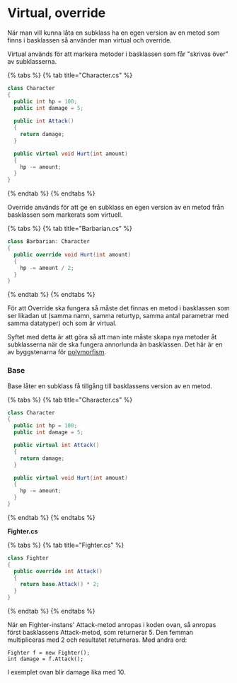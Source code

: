 # Virtual, override

När man vill kunna låta en subklass ha en egen version av en metod som finns i basklassen så använder man virtual och override.

Virtual används för att markera metoder i basklassen som får "skrivas över" av subklasserna.

{% tabs %}
{% tab title="Character.cs" %}
```csharp
class Character
{
  public int hp = 100;
  public int damage = 5;
  
  public int Attack()
  {
    return damage;
  }

  public virtual void Hurt(int amount)
  {
    hp -= amount;
  }
}
```
{% endtab %}
{% endtabs %}

Override används för att ge en subklass en egen version av en metod från basklassen som markerats som virtuell.

{% tabs %}
{% tab title="Barbarian.cs" %}
```csharp
class Barbarian: Character
{
  public override void Hurt(int amount)
  {
    hp -= amount / 2;
  }
}
```
{% endtab %}
{% endtabs %}

För att Override ska fungera så måste det finnas en metod i basklassen som ser likadan ut (samma namn, samma returtyp, samma antal parametrar med samma datatyper) och som är virtual.

Syftet med detta är att göra så att man inte måste skapa nya metoder åt subklasserna när de ska fungera annorlunda än basklassen. Det här är en av byggstenarna för [polymorfism](https://sites.google.com/view/csharp-referens/klasser-och-objektorientering/polymorfism?authuser=0).

### Base <a href="h.p_gkwodfcvlsmn" id="h.p_gkwodfcvlsmn"></a>

Base låter en subklass få tillgång till basklassens version av en metod.

{% tabs %}
{% tab title="Character.cs" %}
```csharp
class Character
{
  public int hp = 100;
  public int damage = 5;

  public virtual int Attack()
  {
    return damage;
  }

  public virtual void Hurt(int amount)
  {
    hp -= amount;
  }
}
```
{% endtab %}
{% endtabs %}

**Fighter.cs**

{% tabs %}
{% tab title="Fighter.cs" %}
```csharp
class Fighter
{
  public override int Attack()
  {
    return base.Attack() * 2;
  }
}
```
{% endtab %}
{% endtabs %}

När en Fighter-instans' Attack-metod anropas i koden ovan, så anropas först basklassens Attack-metod, som returnerar 5. Den femman multipliceras med 2 och resultatet returneras. Med andra ord:

```
Fighter f = new Fighter();
int damage = f.Attack();
```

I exemplet ovan blir damage lika med 10.
